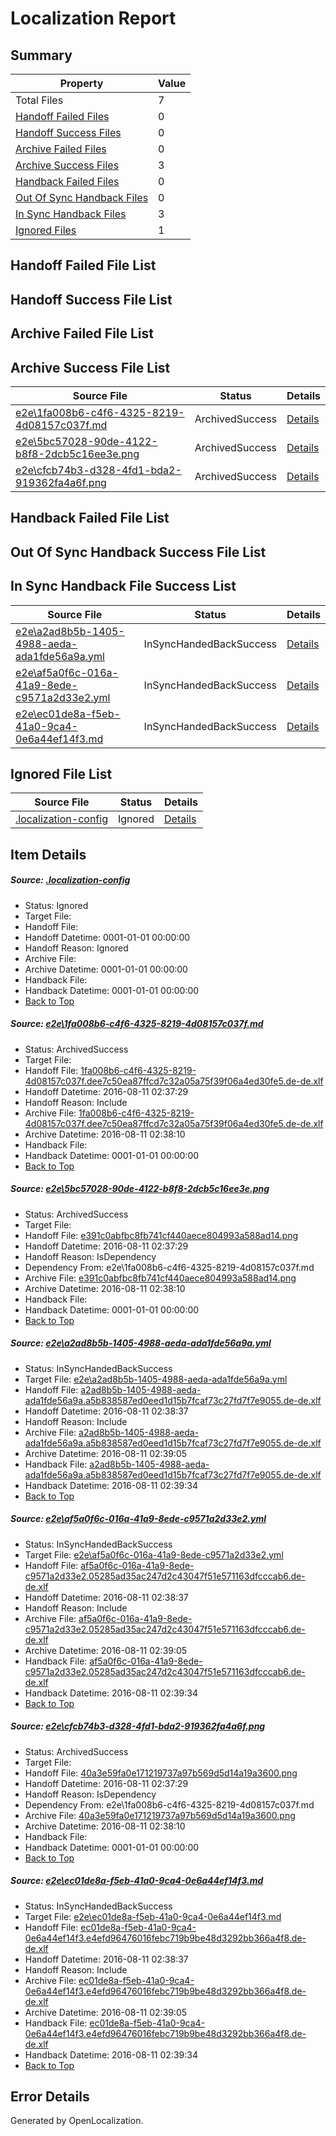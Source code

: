 # <a name='report-top'></a> Localization Report

## Summary
 Property | Value 
 -------- | ----- 
 Total Files | 7
[ Handoff Failed Files ](#handoff-failed-list)| 0
[ Handoff Success Files ](#handoff-success-list)| 0
[ Archive Failed Files ](#archive-failed-list)| 0
[ Archive Success Files ](#archive-success-list)| 3
[ Handback Failed Files ](#handback-failed-list)| 0
[ Out Of Sync Handback Files ](#outofsync-handback-success-list)| 0
[ In Sync Handback Files ](#insync-handback-success-list)| 3
[ Ignored Files ](#ignored-list)| 1

## <a name='handoff-failed-list'></a> Handoff Failed File List

## <a name='handoff-success-list'></a> Handoff Success File List

## <a name='archive-failed-list'></a> Archive Failed File List

## <a name='archive-success-list'></a> Archive Success File List
 Source File | Status | Details 
 ----------- | ------ | ------- 
 [e2e\1fa008b6-c4f6-4325-8219-4d08157c037f.md](https://github.com/OpenLocalizationTestOrg/oltest/blob/f76972d7276b69639e239c0206144b5f62280a14/e2e/1fa008b6-c4f6-4325-8219-4d08157c037f.md) | ArchivedSuccess | [Details](#a238c12bd65deddbb8689a21d23a387f9d89f7861)
 [e2e\5bc57028-90de-4122-b8f8-2dcb5c16ee3e.png](https://github.com/OpenLocalizationTestOrg/oltest/blob/f76972d7276b69639e239c0206144b5f62280a14/e2e/5bc57028-90de-4122-b8f8-2dcb5c16ee3e.png) | ArchivedSuccess | [Details](#e391c0abfbc8fb741cf440aece804993a588ad142)
 [e2e\cfcb74b3-d328-4fd1-bda2-919362fa4a6f.png](https://github.com/OpenLocalizationTestOrg/oltest/blob/f76972d7276b69639e239c0206144b5f62280a14/e2e/cfcb74b3-d328-4fd1-bda2-919362fa4a6f.png) | ArchivedSuccess | [Details](#40a3e59fa0e171219737a97b569d5d14a19a36005)

## <a name='handback-failed-list'></a> Handback Failed File List

## <a name='outofsync-handback-success-list'></a> Out Of Sync Handback Success File List

## <a name='insync-handback-success-list'></a> In Sync Handback File Success List
 Source File | Status | Details 
 ----------- | ------ | ------- 
 [e2e\a2ad8b5b-1405-4988-aeda-ada1fde56a9a.yml](https://github.com/OpenLocalizationTestOrg/oltest/blob/f4ae2e5a5126d38547d51ee535c04014cc8fd05a/e2e/a2ad8b5b-1405-4988-aeda-ada1fde56a9a.yml) | InSyncHandedBackSuccess | [Details](#b648a647f55a491dc45cf67d26733348994686233)
 [e2e\af5a0f6c-016a-41a9-8ede-c9571a2d33e2.yml](https://github.com/OpenLocalizationTestOrg/oltest/blob/f4ae2e5a5126d38547d51ee535c04014cc8fd05a/e2e/af5a0f6c-016a-41a9-8ede-c9571a2d33e2.yml) | InSyncHandedBackSuccess | [Details](#f494a2a690fb2304afa9f0ba93d59bf9c6fe8cc14)
 [e2e\ec01de8a-f5eb-41a0-9ca4-0e6a44ef14f3.md](https://github.com/OpenLocalizationTestOrg/oltest/blob/f4ae2e5a5126d38547d51ee535c04014cc8fd05a/e2e/ec01de8a-f5eb-41a0-9ca4-0e6a44ef14f3.md) | InSyncHandedBackSuccess | [Details](#6686f0f702cdb91dea38439538386b55f1ea6fb06)

## <a name='ignored-list'></a> Ignored File List
 Source File | Status | Details 
 ----------- | ------ | ------- 
 [.localization-config](https://github.com/OpenLocalizationTestOrg/oltest/blob/f4ae2e5a5126d38547d51ee535c04014cc8fd05a/.localization-config) | Ignored | [Details](#3d4f252ac210baf56311d7e97dcc2db10974dbd20)

## Item Details
##### <a name='3d4f252ac210baf56311d7e97dcc2db10974dbd20'></a> Source: [.localization-config](https://github.com/OpenLocalizationTestOrg/oltest/blob/f4ae2e5a5126d38547d51ee535c04014cc8fd05a/.localization-config)
* Status: Ignored
* Target File: 
* Handoff File: 
* Handoff Datetime: 0001-01-01 00:00:00
* Handoff Reason: Ignored
* Archive File: 
* Archive Datetime: 0001-01-01 00:00:00
* Handback File: 
* Handback Datetime: 0001-01-01 00:00:00
* [Back to Top](#report-top)

##### <a name='a238c12bd65deddbb8689a21d23a387f9d89f7861'></a> Source: [e2e\1fa008b6-c4f6-4325-8219-4d08157c037f.md](https://github.com/OpenLocalizationTestOrg/oltest/blob/f76972d7276b69639e239c0206144b5f62280a14/e2e/1fa008b6-c4f6-4325-8219-4d08157c037f.md)
* Status: ArchivedSuccess
* Target File: 
* Handoff File: [1fa008b6-c4f6-4325-8219-4d08157c037f.dee7c50ea87ffcd7c32a05a75f39f06a4ed30fe5.de-de.xlf](https://github.com/OpenLocalizationTestOrg/olhandoff-e2e/blob/6921f1ab1ea4968c8c781c9cd009a00a0bd63a44/ol-handoff/OpenLocalizationTestOrg/ol-test-dede/ci/ht/1fa008b6-c4f6-4325-8219-4d08157c037f.dee7c50ea87ffcd7c32a05a75f39f06a4ed30fe5.de-de.xlf)
* Handoff Datetime: 2016-08-11 02:37:29
* Handoff Reason: Include
* Archive File: [1fa008b6-c4f6-4325-8219-4d08157c037f.dee7c50ea87ffcd7c32a05a75f39f06a4ed30fe5.de-de.xlf](https://github.com/OpenLocalizationTestOrg/olhandoff-e2e/blob/eaa3ceb93eebcdc68464bce2d527288622b70b05/ol-archive/OpenLocalizationTestOrg/ol-test-dede/ci/ht/1fa008b6-c4f6-4325-8219-4d08157c037f.dee7c50ea87ffcd7c32a05a75f39f06a4ed30fe5.de-de.xlf)
* Archive Datetime: 2016-08-11 02:38:10
* Handback File: 
* Handback Datetime: 0001-01-01 00:00:00
* [Back to Top](#report-top)

##### <a name='e391c0abfbc8fb741cf440aece804993a588ad142'></a> Source: [e2e\5bc57028-90de-4122-b8f8-2dcb5c16ee3e.png](https://github.com/OpenLocalizationTestOrg/oltest/blob/f76972d7276b69639e239c0206144b5f62280a14/e2e/5bc57028-90de-4122-b8f8-2dcb5c16ee3e.png)
* Status: ArchivedSuccess
* Target File: 
* Handoff File: [e391c0abfbc8fb741cf440aece804993a588ad14.png](https://github.com/OpenLocalizationTestOrg/olhandoff-e2e/blob/6921f1ab1ea4968c8c781c9cd009a00a0bd63a44/ol-handoff/OpenLocalizationTestOrg/ol-test-dede/ci/ht/e391c0abfbc8fb741cf440aece804993a588ad14.png)
* Handoff Datetime: 2016-08-11 02:37:29
* Handoff Reason: IsDependency
* Dependency From: e2e\1fa008b6-c4f6-4325-8219-4d08157c037f.md
* Archive File: [e391c0abfbc8fb741cf440aece804993a588ad14.png](https://github.com/OpenLocalizationTestOrg/olhandoff-e2e/blob/eaa3ceb93eebcdc68464bce2d527288622b70b05/ol-archive/OpenLocalizationTestOrg/ol-test-dede/ci/ht/e391c0abfbc8fb741cf440aece804993a588ad14.png)
* Archive Datetime: 2016-08-11 02:38:10
* Handback File: 
* Handback Datetime: 0001-01-01 00:00:00
* [Back to Top](#report-top)

##### <a name='b648a647f55a491dc45cf67d26733348994686233'></a> Source: [e2e\a2ad8b5b-1405-4988-aeda-ada1fde56a9a.yml](https://github.com/OpenLocalizationTestOrg/oltest/blob/f4ae2e5a5126d38547d51ee535c04014cc8fd05a/e2e/a2ad8b5b-1405-4988-aeda-ada1fde56a9a.yml)
* Status: InSyncHandedBackSuccess
* Target File: [e2e\a2ad8b5b-1405-4988-aeda-ada1fde56a9a.yml](https://github.com/OpenLocalizationTestOrg/ol-test-dede/blob/5c63cf2e1b0165feb4926b07723c7e408ef0140e/e2e/a2ad8b5b-1405-4988-aeda-ada1fde56a9a.yml)
* Handoff File: [a2ad8b5b-1405-4988-aeda-ada1fde56a9a.a5b838587ed0eed1d15b7fcaf73c27fd7f7e9055.de-de.xlf](https://github.com/OpenLocalizationTestOrg/olhandoff-e2e/blob/5923996058505b0788f6672ed9b5452a8244a14a/ol-handoff/OpenLocalizationTestOrg/ol-test-dede/ci/ht/a2ad8b5b-1405-4988-aeda-ada1fde56a9a.a5b838587ed0eed1d15b7fcaf73c27fd7f7e9055.de-de.xlf)
* Handoff Datetime: 2016-08-11 02:38:37
* Handoff Reason: Include
* Archive File: [a2ad8b5b-1405-4988-aeda-ada1fde56a9a.a5b838587ed0eed1d15b7fcaf73c27fd7f7e9055.de-de.xlf](https://github.com/OpenLocalizationTestOrg/olhandoff-e2e/blob/241380f05c01111ea7abb87623d5f8b144cabfc7/ol-archive/OpenLocalizationTestOrg/ol-test-dede/ci/ht/a2ad8b5b-1405-4988-aeda-ada1fde56a9a.a5b838587ed0eed1d15b7fcaf73c27fd7f7e9055.de-de.xlf)
* Archive Datetime: 2016-08-11 02:39:05
* Handback File: [a2ad8b5b-1405-4988-aeda-ada1fde56a9a.a5b838587ed0eed1d15b7fcaf73c27fd7f7e9055.de-de.xlf](https://github.com/OpenLocalizationTestOrg/olhandback-e2e/blob/8dd785057aa4a1de1b5c4e226552ad481d9d4312/ol-handback/OpenLocalizationTestOrg/ol-test-dede/ci/ht/a2ad8b5b-1405-4988-aeda-ada1fde56a9a.a5b838587ed0eed1d15b7fcaf73c27fd7f7e9055.de-de.xlf)
* Handback Datetime: 2016-08-11 02:39:34
* [Back to Top](#report-top)

##### <a name='f494a2a690fb2304afa9f0ba93d59bf9c6fe8cc14'></a> Source: [e2e\af5a0f6c-016a-41a9-8ede-c9571a2d33e2.yml](https://github.com/OpenLocalizationTestOrg/oltest/blob/f4ae2e5a5126d38547d51ee535c04014cc8fd05a/e2e/af5a0f6c-016a-41a9-8ede-c9571a2d33e2.yml)
* Status: InSyncHandedBackSuccess
* Target File: [e2e\af5a0f6c-016a-41a9-8ede-c9571a2d33e2.yml](https://github.com/OpenLocalizationTestOrg/ol-test-dede/blob/5c63cf2e1b0165feb4926b07723c7e408ef0140e/e2e/af5a0f6c-016a-41a9-8ede-c9571a2d33e2.yml)
* Handoff File: [af5a0f6c-016a-41a9-8ede-c9571a2d33e2.05285ad35ac247d2c43047f51e571163dfcccab6.de-de.xlf](https://github.com/OpenLocalizationTestOrg/olhandoff-e2e/blob/5923996058505b0788f6672ed9b5452a8244a14a/ol-handoff/OpenLocalizationTestOrg/ol-test-dede/ci/ht/af5a0f6c-016a-41a9-8ede-c9571a2d33e2.05285ad35ac247d2c43047f51e571163dfcccab6.de-de.xlf)
* Handoff Datetime: 2016-08-11 02:38:37
* Handoff Reason: Include
* Archive File: [af5a0f6c-016a-41a9-8ede-c9571a2d33e2.05285ad35ac247d2c43047f51e571163dfcccab6.de-de.xlf](https://github.com/OpenLocalizationTestOrg/olhandoff-e2e/blob/241380f05c01111ea7abb87623d5f8b144cabfc7/ol-archive/OpenLocalizationTestOrg/ol-test-dede/ci/ht/af5a0f6c-016a-41a9-8ede-c9571a2d33e2.05285ad35ac247d2c43047f51e571163dfcccab6.de-de.xlf)
* Archive Datetime: 2016-08-11 02:39:05
* Handback File: [af5a0f6c-016a-41a9-8ede-c9571a2d33e2.05285ad35ac247d2c43047f51e571163dfcccab6.de-de.xlf](https://github.com/OpenLocalizationTestOrg/olhandback-e2e/blob/8dd785057aa4a1de1b5c4e226552ad481d9d4312/ol-handback/OpenLocalizationTestOrg/ol-test-dede/ci/ht/af5a0f6c-016a-41a9-8ede-c9571a2d33e2.05285ad35ac247d2c43047f51e571163dfcccab6.de-de.xlf)
* Handback Datetime: 2016-08-11 02:39:34
* [Back to Top](#report-top)

##### <a name='40a3e59fa0e171219737a97b569d5d14a19a36005'></a> Source: [e2e\cfcb74b3-d328-4fd1-bda2-919362fa4a6f.png](https://github.com/OpenLocalizationTestOrg/oltest/blob/f76972d7276b69639e239c0206144b5f62280a14/e2e/cfcb74b3-d328-4fd1-bda2-919362fa4a6f.png)
* Status: ArchivedSuccess
* Target File: 
* Handoff File: [40a3e59fa0e171219737a97b569d5d14a19a3600.png](https://github.com/OpenLocalizationTestOrg/olhandoff-e2e/blob/6921f1ab1ea4968c8c781c9cd009a00a0bd63a44/ol-handoff/OpenLocalizationTestOrg/ol-test-dede/ci/ht/40a3e59fa0e171219737a97b569d5d14a19a3600.png)
* Handoff Datetime: 2016-08-11 02:37:29
* Handoff Reason: IsDependency
* Dependency From: e2e\1fa008b6-c4f6-4325-8219-4d08157c037f.md
* Archive File: [40a3e59fa0e171219737a97b569d5d14a19a3600.png](https://github.com/OpenLocalizationTestOrg/olhandoff-e2e/blob/eaa3ceb93eebcdc68464bce2d527288622b70b05/ol-archive/OpenLocalizationTestOrg/ol-test-dede/ci/ht/40a3e59fa0e171219737a97b569d5d14a19a3600.png)
* Archive Datetime: 2016-08-11 02:38:10
* Handback File: 
* Handback Datetime: 0001-01-01 00:00:00
* [Back to Top](#report-top)

##### <a name='6686f0f702cdb91dea38439538386b55f1ea6fb06'></a> Source: [e2e\ec01de8a-f5eb-41a0-9ca4-0e6a44ef14f3.md](https://github.com/OpenLocalizationTestOrg/oltest/blob/f4ae2e5a5126d38547d51ee535c04014cc8fd05a/e2e/ec01de8a-f5eb-41a0-9ca4-0e6a44ef14f3.md)
* Status: InSyncHandedBackSuccess
* Target File: [e2e\ec01de8a-f5eb-41a0-9ca4-0e6a44ef14f3.md](https://github.com/OpenLocalizationTestOrg/ol-test-dede/blob/5c63cf2e1b0165feb4926b07723c7e408ef0140e/e2e/ec01de8a-f5eb-41a0-9ca4-0e6a44ef14f3.md)
* Handoff File: [ec01de8a-f5eb-41a0-9ca4-0e6a44ef14f3.e4efd96476016febc719b9be48d3292bb366a4f8.de-de.xlf](https://github.com/OpenLocalizationTestOrg/olhandoff-e2e/blob/5923996058505b0788f6672ed9b5452a8244a14a/ol-handoff/OpenLocalizationTestOrg/ol-test-dede/ci/ht/ec01de8a-f5eb-41a0-9ca4-0e6a44ef14f3.e4efd96476016febc719b9be48d3292bb366a4f8.de-de.xlf)
* Handoff Datetime: 2016-08-11 02:38:37
* Handoff Reason: Include
* Archive File: [ec01de8a-f5eb-41a0-9ca4-0e6a44ef14f3.e4efd96476016febc719b9be48d3292bb366a4f8.de-de.xlf](https://github.com/OpenLocalizationTestOrg/olhandoff-e2e/blob/241380f05c01111ea7abb87623d5f8b144cabfc7/ol-archive/OpenLocalizationTestOrg/ol-test-dede/ci/ht/ec01de8a-f5eb-41a0-9ca4-0e6a44ef14f3.e4efd96476016febc719b9be48d3292bb366a4f8.de-de.xlf)
* Archive Datetime: 2016-08-11 02:39:05
* Handback File: [ec01de8a-f5eb-41a0-9ca4-0e6a44ef14f3.e4efd96476016febc719b9be48d3292bb366a4f8.de-de.xlf](https://github.com/OpenLocalizationTestOrg/olhandback-e2e/blob/8dd785057aa4a1de1b5c4e226552ad481d9d4312/ol-handback/OpenLocalizationTestOrg/ol-test-dede/ci/ht/ec01de8a-f5eb-41a0-9ca4-0e6a44ef14f3.e4efd96476016febc719b9be48d3292bb366a4f8.de-de.xlf)
* Handback Datetime: 2016-08-11 02:39:34
* [Back to Top](#report-top)


## Error Details

Generated by OpenLocalization.
